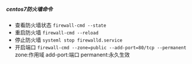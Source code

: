 ##### centos7防火墙命令

- 查看防火墙状态       ```firewall-cmd --state```
- 重启防火墙           ```firewall-cmd --reload```
- 停止防火墙           ```systeml stop firewalld.service```
- 开启端口              ```firewall-cmd --zone=public --add-port=80/tcp --permanent``` zone:作用域 add-port:端口 permanent:永久生效